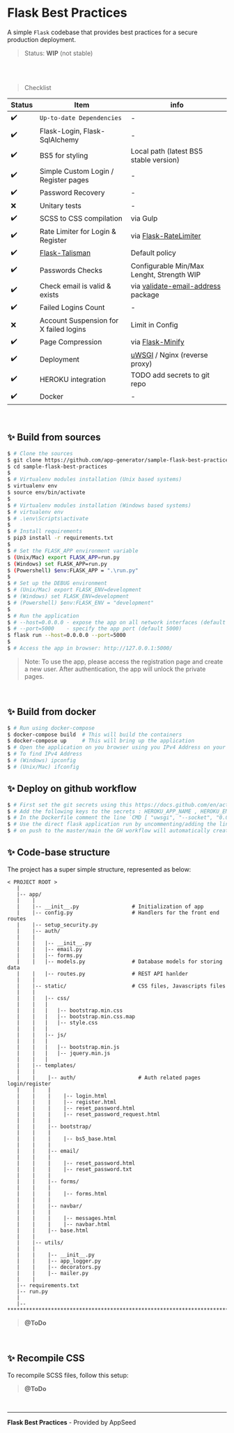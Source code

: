 # Flask Best Practices

A simple `Flask` codebase that provides best practices for a secure production deployment.

> Status: **WIP** (not stable)

<br />
<br />

> Checklist 

| Status | Item | info | 
| --- | --- | --- |
| ✔️ | `Up-to-date Dependencies` | - |
| ✔️ | Flask-Login, Flask-SqlAlchemy | - |
| ✔️ | BS5 for styling | Local path (latest BS5 stable version) |
| ✔️ | Simple Custom Login / Register pages | - | 
| ✔️ | Password Recovery | - | 
| ❌ | Unitary tests | - |
| ✔️ | SCSS to CSS compilation | via Gulp |
| ✔️ | Rate Limiter for Login & Register | via [Flask-RateLimiter](https://pypi.org/project/Flask-RateLimiter/) |
| ✔️ | [Flask-Talisman](https://pypi.org/project/flask-talisman/) | Default policy |
| ✔️ | Passwords Checks | Configurable Min/Max Lenght, Strength WIP |
| ✔️ | Check email is valid & exists | via [validate-email-address](https://pypi.org/project/validate-email-address/) package |
| ✔️ | Failed Logins Count | - |
| ❌ | Account Suspension for X failed logins | Limit in Config |
| ✔️ | Page Compression | via [Flask-Minify](https://pypi.org/project/Flask-Minify/) |
| ✔️ | Deployment | [uWSGI](https://uwsgi-docs.readthedocs.io/en/latest/) / Nginx (reverse proxy) | 
| ✔️ | HEROKU integration | TODO add secrets to git repo | 
| ✔️ | Docker | - |

<br />

## ✨ Build from sources

```bash
$ # Clone the sources
$ git clone https://github.com/app-generator/sample-flask-best-practices.git
$ cd sample-flask-best-practices
$
$ # Virtualenv modules installation (Unix based systems)
$ virtualenv env
$ source env/bin/activate
$
$ # Virtualenv modules installation (Windows based systems)
$ # virtualenv env
$ # .\env\Scripts\activate
$
$ # Install requirements
$ pip3 install -r requirements.txt
$
$ # Set the FLASK_APP environment variable
$ (Unix/Mac) export FLASK_APP=run.py
$ (Windows) set FLASK_APP=run.py
$ (Powershell) $env:FLASK_APP = ".\run.py"
$
$ # Set up the DEBUG environment
$ # (Unix/Mac) export FLASK_ENV=development
$ # (Windows) set FLASK_ENV=development
$ # (Powershell) $env:FLASK_ENV = "development"
$
$ # Run the application
$ # --host=0.0.0.0 - expose the app on all network interfaces (default 127.0.0.1)
$ # --port=5000    - specify the app port (default 5000)  
$ flask run --host=0.0.0.0 --port=5000
$
$ # Access the app in browser: http://127.0.0.1:5000/
```

> Note: To use the app, please access the registration page and create a new user. After authentication, the app will unlock the private pages.

<br />

## ✨ Build from docker
```bash
$ # Run using docker-compose
$ docker-compose build  # This will build the containers
$ docker-compose up     # This will bring up the application
$ # Open the application on you browser using you IPv4 Address on your browser i.e., only 2 routes available for auth /login ,/register
$ # To find IPv4 Address
$ # (Windows) ipconfig
$ # (Unix/Mac) ifconfig
```

## ✨ Deploy on github workflow
```bash
$ # First set the git secrets using this https://docs.github.com/en/actions/security-guides/encrypted-secrets#creating-encrypted-secrets-for-a-repository
$ # Add the following keys to the secrets : HEROKU_APP_NAME , HEROKU_EMAIL , HEROKU_API_KEY
$ # In the Dockerfile comment the line `CMD [ "uwsgi", "--socket", "0.0.0.0:5000", "--protocol", "http", "--wsgi", "run:app" ]`
$ # Use the direct flask application run by uncommenting/adding the line `CMD [ "python", "run.py"]`
$ # on push to the master/main the GH workflow will automatically create and push the image to your heroku
```

## ✨ Code-base structure
The project has a super simple structure, represented as below:
```
< PROJECT ROOT >
   |
   |-- app/
   |    |
   |    |-- __init__.py                 # Initialization of app
   |    |-- config.py                   # Handlers for the front end routes
   |    |-- setup_security.py                      
   |    |-- auth/
   |    |
   |    |   |-- __init__.py
   |    |   |-- email.py
   |    |   |-- forms.py
   |    |   |-- models.py               # Database models for storing data
   |    |   |-- routes.py               # REST API hanlder
   |    |
   |    |-- static/                     # CSS files, Javascripts files
   |    |   
   |    |   |-- css/
   |    |   |
   |    |   |   |-- bootstrap.min.css
   |    |   |   |-- bootstrap.min.css.map
   |    |   |   |-- style.css
   |    |   |
   |    |   |-- js/
   |    |   |
   |    |   |   |-- bootstrap.min.js
   |    |   |   |-- jquery.min.js
   |    |   |
   |    |-- templates/
   |    |
   |    |    |-- auth/                    # Auth related pages login/register
   |    |    |
   |    |    |    |-- login.html
   |    |    |    |-- register.html
   |    |    |    |-- reset_password.html
   |    |    |    |-- reset_password_request.html
   |    |    |
   |    |    |-- bootstrap/
   |    |    |
   |    |    |    |-- bs5_base.html
   |    |    |
   |    |    |-- email/
   |    |    |  
   |    |    |    |-- reset_password.html
   |    |    |    |-- reset_password.txt
   |    |    |
   |    |    |-- forms/
   |    |    |
   |    |    |    |-- forms.html
   |    |    |
   |    |    |-- navbar/
   |    |    |  
   |    |    |    |-- messages.html
   |    |    |    |-- navbar.html
   |    |    |-- base.html
   |    |
   |    |-- utils/
   |    |
   |    |    |-- __init__.py
   |    |    |-- app_logger.py
   |    |    |-- decorators.py
   |    |    |-- mailer.py
   |    |
   |-- requirements.txt
   |-- run.py
   |
   |-- ************************************************************************
```
  
> **@ToDo**

<br />

## ✨ Recompile CSS

To recompile SCSS files, follow this setup:

> **@ToDo**

<br />

--- 
**Flask Best Practices** - Provided by AppSeed
